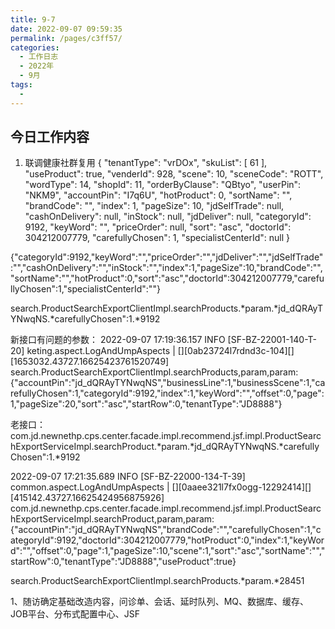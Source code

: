 ```yaml
---
title: 9-7
date: 2022-09-07 09:59:35
permalink: /pages/c3ff57/
categories:
  - 工作日志
  - 2022年
  - 9月
tags:
  - 
---
```


## 今日工作内容
1. 联调健康社群复用
{
    "tenantType": "vrDOx",
    "skuList": [
      61
    ],
    "useProduct": true,
    "venderId": 928,
    "scene": 10,
    "sceneCode": "ROTT",
    "wordType": 14,
    "shopId": 11,
    "orderByClause": "QBtyo",
    "userPin": "NKM9",
    "accountPin": "I7q6U",
    "hotProduct": 0,
    "sortName": "",
    "brandCode": "",
    "index": 1,
    "pageSize": 10,
    "jdSelfTrade": null,
    "cashOnDelivery": null,
    "inStock": null,
    "jdDeliver": null,
    "categoryId": 9192,
    "keyWord": "",
    "priceOrder": null,
    "sort": "asc",
    "doctorId": 304212007779,
    "carefullyChosen": 1,
    "specialistCenterId": null
  }


  {"categoryId":9192,"keyWord":"","priceOrder":"","jdDeliver":"","jdSelfTrade":"","cashOnDelivery":"","inStock":"","index":1,"pageSize":10,"brandCode":"","sortName":"","hotProduct":0,"sort":"asc","doctorId":304212007779,"carefullyChosen":1,"specialistCenterId":""}

search.ProductSearchExportClientImpl.searchProducts.*param.*jd_dQRAyTYNwqNS.*carefullyChosen":1.*9192

  新接口有问题的参数：
  2022-09-07 17:19:36.157 INFO  [SF-BZ-22001-140-T-20] keting.aspect.LogAndUmpAspects | [][0ab23724l7rdnd3c-104][][1653032.43727.16625423761520749] search.ProductSearchExportClientImpl.searchProducts,param,param:{"accountPin":"jd_dQRAyTYNwqNS","businessLine":1,"businessScene":1,"carefullyChosen":1,"categoryId":9192,"index":1,"keyWord":"","offset":0,"page":1,"pageSize":20,"sort":"asc","startRow":0,"tenantType":"JD8888"}


  老接口：
  com.jd.newnethp.cps.center.facade.impl.recommend.jsf.impl.ProductSearchExportServiceImpl.searchProduct.*param.*jd_dQRAyTYNwqNS.*carefullyChosen":1.*9192

  


  2022-09-07 17:21:35.689 INFO  [SF-BZ-22000-134-T-39] common.aspect.LogAndUmpAspects | [][0aaee321l7fx0ogg-12292414][][415142.43727.16625424956875926] com.jd.newnethp.cps.center.facade.impl.recommend.jsf.impl.ProductSearchExportServiceImpl.searchProduct,param,param:{"accountPin":"jd_dQRAyTYNwqNS","brandCode":"","carefullyChosen":1,"categoryId":9192,"doctorId":304212007779,"hotProduct":0,"index":1,"keyWord":"","offset":0,"page":1,"pageSize":10,"scene":1,"sort":"asc","sortName":"","startRow":0,"tenantType":"JD8888","useProduct":true}

  

  search.ProductSearchExportClientImpl.searchProducts.*param.*28451


  1、随访确定基础改造内容，问诊单、会话、延时队列、MQ、数据库、缓存、JOB平台、分布式配置中心、JSF
  









